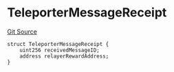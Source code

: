 # TeleporterMessageReceipt
[Git Source](https://github.com/ava-labs/teleporter/blob/dde09fbf56cc395da6bfd76c7f894a3cf5b2cd9e/src/Teleporter/ITeleporterMessenger.sol)


```solidity
struct TeleporterMessageReceipt {
    uint256 receivedMessageID;
    address relayerRewardAddress;
}
```

